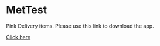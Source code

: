 # MetTest

Pink Delivery items. 
Please use this link to download the app. 

[Click here](https://github.com/PijushManna/MetTest/raw/master/app-debug.apk)

